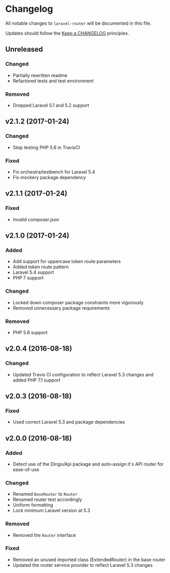 # Changelog

All notable changes to `laravel-router` will be documented in this file.

Updates should follow the [Keep a CHANGELOG](http://keepachangelog.com/) principles.

## Unreleased

### Changed

- Partially rewritten readme
- Refactored tests and test environment

### Removed

- Dropped Laravel 5.1 and 5.2 support

## v2.1.2 (2017-01-24)

### Changed

- Stop testing PHP 5.6 in TravisCI

### Fixed

- Fix orchestra/testbench for Laravel 5.4
- Fix mockery package dependency

## v2.1.1 (2017-01-24)

### Fixed

- Invalid composer.json

## v2.1.0 (2017-01-24)

### Added

- Add support for uppercase token route parameters
- Added token route pattern
- Laravel 5.4 support
- PHP 7 support

### Changed

- Locked down composer package constraints more vigorously
- Removed unnecessary package requirements

### Removed

- PHP 5.6 support

## v2.0.4 (2016-08-18)

### Changed

- Updated Travis CI configuration to reflect Laravel 5.3 changes and added PHP 7.1 support 

## v2.0.3 (2016-08-18)

### Fixed

- Used correct Laravel 5.3 and package dependencies

## v2.0.0 (2016-08-18)

### Added

- Detect use of the Dingo/Api package and auto-assign it's API router for ease-of-use

### Changed

- Renamed `BaseRouter` to `Router`
- Renamed router test accordingly
- Uniform formatting
- Lock minimum Laravel version at 5.3

### Removed

- Removed the `Router` interface

### Fixed

- Removed an unused imported class (ExtendedRouter) in the base router
- Updated the router service provider to reflect Laravel 5.3 changes
